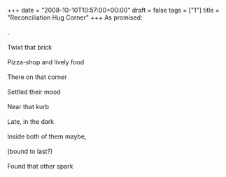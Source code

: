 +++
date = "2008-10-10T10:57:00+00:00"
draft = false
tags = ["1"]
title = "Reconciliation Hug Corner"
+++
As promised:<br/><br/>.<br/><br/>Twixt that brick<br/><br/>Pizza-shop and lively food<br/><br/>There on that corner<br/><br/>Settled their mood<br/><br/>Near that kurb<br/><br/>Late, in the dark<br/><br/>Inside both of them maybe,<br/><br/>(bound to last?)<br/><br/>Found that other spark<div class="blogger-post-footer"><img width='1' height='1' src='https://blogger.googleusercontent.com/tracker/5693059957647979680-2853861406350330508?l=cosmiccowbell.blogspot.com' alt='' /></div>